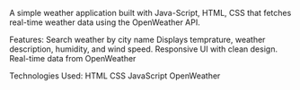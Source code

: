 A simple weather application built with Java-Script, HTML, CSS that fetches real-time weather data using the OpenWeather API.

Features:
Search weather by city name
Displays temprature, weather description, humidity, and wind speed.
Responsive UI with clean design.
Real-time data from OpenWeather

Technologies Used:
HTML
CSS
JavaScript
OpenWeather
